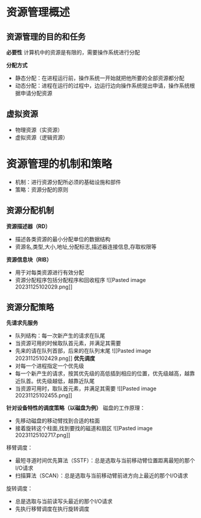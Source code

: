 # 资源管理概述
## 资源管理的目的和任务

**必要性**
计算机中的资源是有限的，需要操作系统进行分配

**分配方式**
- 静态分配：在进程运⾏前，操作系统⼀开始就把他所要的全部资源都分配
- 动态分配：进程在运⾏的过程中，边运⾏边向操作系统提出申请，操作系统根据申请分配资源

## 虚拟资源
- 物理资源（实资源）
- 虚拟资源（逻辑资源）

# 资源管理的机制和策略
- 机制：进行资源分配所必须的基础设施和部件
- 策略：资源分配的原则

## 资源分配机制
**资源描述器（RD）**
- 描述各类资源的最⼩分配单位的数据结构
- 资源名,类型,⼤⼩,地址,分配标志,描述器连接信息,存取权限等

**资源信息块（RIB）**
- 用于对每类资源进行有效分配
- 资源分配程序包括分配程序和回收程序
![[Pasted image 20231125102029.png]]
## 资源分配策略
**先请求先服务**
- 队列结构：每⼀次新产⽣的请求在队尾
- 当资源可用的时候取队首元素，并满⾜其需要
- 先来的请在队列⾸部，后来的在队列末尾
![[Pasted image 20231125102429.png]]
**优先调度**
- 对每⼀个进程指定⼀个优先级
- 每⼀个新产⽣的请求，按其优先级的⾼低插到相应的位置，优先级越⾼，越靠近队首。优先级越低，越靠近队尾
- 当资源可⽤时，取队首元素，并满⾜其需要
![[Pasted image 20231125102455.png]]

**针对设备特性的调度策略（以磁盘为例）**
磁盘的⼯作原理：
- 先移动磁盘的移动臂找到合适的柱⾯
- 接着旋转这个柱⾯,找到要找的磁道和扇区
![[Pasted image 20231125102717.png]]

移臂调度：
- 最短寻道时间优先算法（SSTF）：总是选取与当前移动臂位置距离最短的那个I/O请求
- 扫描算法（SCAN）：总是选取与当前移动臂前进⽅向上最近的那个I/O请求

旋转调度：
- 总是选取与当前读写头最近的那个I/O请求
- 先执⾏移臂调度在执⾏旋转调度

